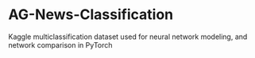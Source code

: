 # AG-News-Classification
Kaggle multiclassification dataset used for neural network modeling, and network comparison in PyTorch 
